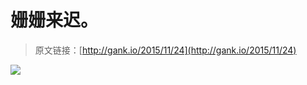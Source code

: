 # 姗姗来迟。

> 原文链接：[http://gank.io/2015/11/24](http://gank.io/2015/11/24)

![](http://ww2.sinaimg.cn/large/7a8aed7bjw1eybuo04j6dj20hq0qon0s.jpg)

